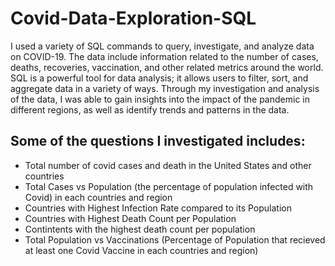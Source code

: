 # Covid-Data-Exploration-SQL
I used a variety of SQL commands to query, investigate, and analyze data on COVID-19. The data include information related to the number of cases, deaths, recoveries, vaccination, and other related metrics around the world. SQL is a powerful tool for data analysis; it allows users to filter, sort, and aggregate data in a variety of ways. Through my investigation and analysis of the data, I was able to gain insights into the impact of the pandemic in different regions, as well as identify trends and patterns in the data.
## Some of the questions I investigated includes:
- Total number of covid cases and death in the United States and other countries
- Total Cases vs Population (the percentage of population infected with Covid) in each countries and region
- Countries with Highest Infection Rate compared to its Population
- Countries with Highest Death Count per Population
- Contintents with the highest death count per population
- Total Population vs Vaccinations (Percentage of Population that recieved at least one Covid Vaccine in each countries and region)
